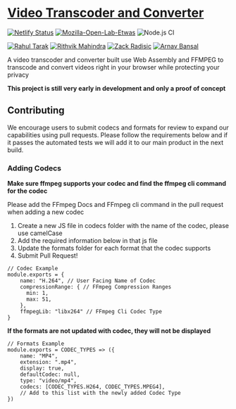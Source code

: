 # [Video Transcoder and Converter](https://videotranscode.space/)

[![Netlify Status](https://api.netlify.com/api/v1/badges/ae9bdf66-0d0e-41fd-9ad6-4141e7f86fbf/deploy-status)](https://app.netlify.com/sites/wasm-video-transcoder/deploys)
[![Mozilla-Open-Lab-Etwas](https://circleci.com/gh/Mozilla-Open-Lab-Etwas/Video-Transcoder-Codecs-Formats.svg?style=svg)](https://app.circleci.com/pipelines/github/Mozilla-Open-Lab-Etwas/Video-Transcoder-Codecs-Formats)
![Node.js CI](https://github.com/Mozilla-Open-Lab-Etwas/Video-Transcoder/workflows/Node.js%20CI/badge.svg)

[![Rahul Tarak](https://img.shields.io/badge/Author-Rahul%20Tarak-green)](https://cryogenicplanet.tech/)
[![Rithvik Mahindra](https://img.shields.io/badge/Author-Rithvik%20Mahindra-green)](https://www.linkedin.com/in/rithvik-mahindra/)
[![Zack Radisic](https://img.shields.io/badge/Author-Zack%20Radisic-green)](https://github.com/zackradisic)
[![Arnav Bansal](https://img.shields.io/badge/Author-Arnav%20Bansal-green)](https://github.com/lunaroyster)

A video transcoder and converter built use Web Assembly and FFMPEG to transcode and convert videos right in your browser while protecting your privacy

**This project is still very early in development and only a proof of concept**

## Contributing

We encourage users to submit codecs and formats for review to expand our capabilities using pull requests. Please follow the requirements below and if it passes the automated tests we will add it to our main product in the next build.

### Adding Codecs

**Make sure ffmpeg supports your codec and find the ffmpeg cli command for the codec**

Please add the FFmpeg Docs and FFmpeg cli command in the pull request when adding a new codec

1. Create a new JS file in codecs folder with the name of the codec, please use camelCase
2. Add the required information below in that js file
3. Update the formats folder for each format that the codec supports
4. Submit Pull Request!

```
// Codec Example
module.exports = {
    name: "H.264", // User Facing Name of Codec
    compressionRange: { // FFmpeg Compression Ranges
      min: 1,
      max: 51,
    },
    ffmpegLib: "libx264" // FFmpeg Cli Codec Type
}
```

**If the formats are not updated with codec, they will not be displayed**

```
// Formats Example
module.exports = CODEC_TYPES => ({
    name: "MP4",
    extension: ".mp4",
    display: true,
    defaultCodec: null,
    type: "video/mp4",
    codecs: [CODEC_TYPES.H264, CODEC_TYPES.MPEG4],
    // Add to this list with the newly added Codec Type
})
```
